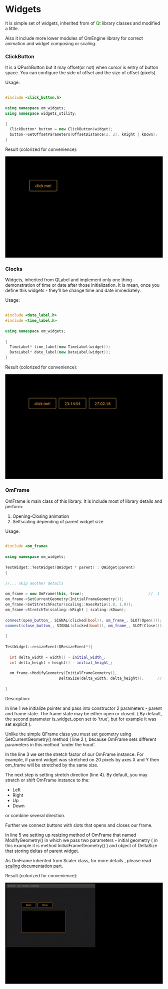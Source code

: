 # Widgets

It is simple set of widgets, inherited from of <span style="color:green">Qt</span> library classes and
modified a little.

Also it include more lower modules of OmEngine library for correct
animation and widget composing or scaling.

### ClickButton

It is a QPushButton but it may offset(or not) when cursor is entry of button
space. You can configure the side of offset and the size of offset (pixels).

Usage: 

```C++

#include <click_button.h>

using namespace om_widgets;
using namespace widgets_utility;

{
  ClickButton* button = new ClickButton(widget);
  button->SetOffsetParameters(OffsetDistance(2, 2), kRight | kDown);
}

```

Result (colorized for convenience):

<img src='https://github.com/OrdinaryMind/om_engine/blob/om_engine_v_1_0/examples/click_button_example.gif'>

### Clocks

Widgets, inherited from QLabel and implement only one thing - demonstration
of time or date after those initialization. It is mean, once you define this
widgets - they'll be change time and date immediately.

Usage:

```C++

#include <date_label.h>
#include <time_label.h> 

using namespace om_widgets;

{
  TimeLabel* time_label(new TimeLabel(widget));
  DateLabel* date_label(new DateLabel(widget));
}

```

Result (colorized for convenience):

<img src='https://github.com/OrdinaryMind/om_engine/blob/om_engine_v_1_0/examples/time_and_date_example.gif'>

### OmFrame

OmFrame is main class of this library. It is include most of library details and perform:

1. Opening-Closing animation
2. Selfscaling depending of parent widget size

Usage:

```C++

#include <om_frame>

using namespace om_widgets;

TestWidget::TestWidget(QWidget * parent) : QWidget(parent) 
{

//... skip another details

om_frame = new OmFrame(this, true);								//	1
om_frame->SetCurrentGeometry(InitialFrameGeometry());						//	2
om_frame->SetStretchFactor(scaling::AxesRatio(1.0, 1.0));					//	3
om_frame->StretchTo(scaling::kRight | scaling::kDown);						//	4

connect(open_button_, SIGNAL(clicked(bool)), om_frame_, SLOT(Open()));
connect(close_button_, SIGNAL(clicked(bool)), om_frame_, SLOT(Close()));

}

TestWidget::resizeEvent(QResizeEvent*){

  int delta_width = width() - initial_width_;
  int delta_height = height() - initial_height_;

  om_frame->ModifyGeometry(InitialFrameGeometry(), 
						DeltaSize(delta_width, delta_height));		//	5

}

```

Description:

In line 1 we initialize pointer and pass into constructor 2 parameters - parent and frame state. The frame state may be either open or closed. ( By default, the second parameter is_widget_open set to 'true', but for example it was set explicit ).

Unlike the simple QFrame class you must set geometry using SetCurrentGeometry() method ( line 2 ), because OmFrame sets different parameters in this method 'under the hood'.

In the line 3 we set the stretch factor of our OmFrame instance. For example, if parent widget was stretched on 20 pixels by axes X and Y then om_frame will be stretched by the same size.

The next step is setting stretch direction (line 4). By default, you may stretch or shift OmFrame instance to the:

- Left
- Right
- Up
- Down

or combine several direction.

Further we connect buttons with slots that opens and closes our frame.

In line 5 we setting up resizing method of OmFrame that named ModifyGeometry() in which we pass two parameters - initial geometry ( in this example it is method InitialFrameGeometry() ) and object of DeltaSize that storing deltas of parent widget.

As OmFrame inherited from Scaler class, for more details , please read  [scaling](https://github.com/OrdinaryMind/om_engine/blob/om_engine_v_1_0/third_party/scaling.md)  documentation part.

Result (colorized for convenience):

<img src='https://github.com/OrdinaryMind/om_engine/blob/om_engine_v_1_0/examples/om_frame_example.gif'>